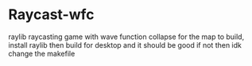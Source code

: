 # Raycast-wfc
raylib raycasting game with wave function collapse for the map
to build, install raylib then build for desktop and it should be good 
if not then idk change the makefile 